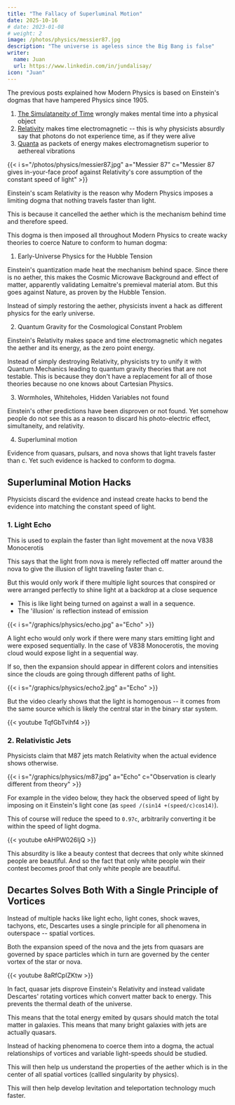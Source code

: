 ```yaml
---
title: "The Fallacy of Superluminal Motion"
date: 2025-10-16
# date: 2023-01-08
# weight: 2
image: /photos/physics/messier87.jpg
description: "The universe is ageless since the Big Bang is false"
writer:
  name: Juan
  url: https://www.linkedin.com/in/jundalisay/
icon: "Juan"
---
```



The previous posts explained how Modern Physics is based on Einstein's dogmas that have hampered Physics since 1905.

1. [The Simulataneity of Time](/material/fallacies/simultaniety/) wrongly makes mental time into a physical object
2. [Relativity](/material/fallacies/arrow-of-time/) makes time electromagnetic -- this is why physicists absurdly say that photons do not experience time, as if they were alive
3. [Quanta](https://www.youtube.com/shorts/2CbtZVQjiLg) as packets of energy makes electromagnetism superior to aethereal vibrations

{{< i s="/photos/physics/messier87.jpg" a="Messier 87" c="Messier 87 gives in-your-face proof against Relativity's core assumption of the constant speed of light"  >}}

Einstein's scam Relativity is the reason why Modern Physics imposes a limiting dogma that nothing travels faster than light. 

This is because it cancelled the aether which is the mechanism behind time and therefore speed. 

This dogma is then imposed all throughout Modern Physics to create wacky theories to coerce Nature to conform to human dogma:


1. Early-Universe Physics for the Hubble Tension 

Einstein's quantization made heat the mechanism behind space. Since there is no aether, this makes the Cosmic Microwave Background and effect of matter, apparently validating Lemaitre's premieval material atom. But this goes against Nature, as proven by the Hubble Tension.

Instead of simply restoring the aether, physicists invent a hack as different physics for the early universe.


2. Quantum Gravity for the Cosmological Constant Problem

Einstein's Relativity makes space and time electromagnetic which negates the aether and its energy, as the zero point energy. 

Instead of simply destroying Relativity, physicists try to unify it with Quantum Mechanics leading to quantum gravity theories that are not testable. This is because they don't have a replacement for all of those theories because no one knows about Cartesian Physics.


3. Wormholes, Whiteholes, Hidden Variables not found 

Einstein's other predictions have been disproven or not found. Yet somehow people do not see this as a reason to discard his photo-electric effect, simultaneity, and relativity. 


4. Superluminal motion 

Evidence from quasars, pulsars, and nova shows that light travels faster than c. Yet such evidence is hacked to conform to dogma.


## Superluminal Motion Hacks

Physicists discard the evidence and instead create hacks to bend the evidence into matching the constant speed of light.


### 1. Light Echo

This is used to explain the faster than light movement at the nova V838 Monocerotis

This says that the light from nova is merely reflected off matter around the nova to give the illusion of light traveling faster than c. 

But this would only work if there multiple light sources that conspired or were arranged perfectly to shine light at a backdrop at a close sequence
- This is like light being turned on against a wall in a sequence.
- The 'illusion' is reflection instead of emission


{{< i s="/graphics/physics/echo.jpg" a="Echo" >}}


A light echo would only work if there were many stars emitting light and were exposed sequentially. In the case of V838 Monocerotis, the moving cloud would expose light in a sequential way.

If so, then the expansion should appear in different colors and intensities since the clouds are going through different paths of light. 

{{< i s="/graphics/physics/echo2.jpg" a="Echo" >}}


But the video clearly shows that the light is homogenous -- it comes from the same source which is likely the central star in the binary star system. 
 
{{< youtube TqfGbTvihf4 >}}



### 2. Relativistic Jets

Physicists claim that M87 jets match Relativity when the actual evidence shows otherwise. 

{{< i s="/graphics/physics/m87.jpg" a="Echo" c="Observation is clearly different from theory" >}}


For example in the video below, they hack the observed speed of light by imposing on it Einstein's light cone (as `speed /(sin14 +(speed/c)cos14)`). 

This of course will reduce the speed to `0.97c`, arbitrarily converting it be within the speed of light dogma.

{{< youtube eAHPW026IjQ >}}

This absurdity is like a beauty contest that decrees that only white skinned people are beautiful. And so the fact that only white people win their contest becomes proof that only white people are beautiful.


## Decartes Solves Both With a Single Principle of Vortices

Instead of multiple hacks like light echo, light cones, shock waves, tachyons, etc, Descartes uses a single principle for all phenomena in outerspace -- spatial vortices. 

Both the expansion speed of the nova and the jets from quasars are governed by space particles which in turn are governed by the center vortex of the star or nova.

{{< youtube 8aRfCpIZKtw >}}

In fact, quasar jets disprove Einstein's Relativity and instead validate Descartes' rotating vortices which convert matter back to energy. This prevents the thermal death of the universe. 

This means that the total energy emited by qusars should match the total matter in galaxies. This means that many bright galaxies with jets are actually quasars. 

Instead of hacking phenomena to coerce them into a dogma, the actual relationships of vortices and variable light-speeds should be studied. 

This will then help us understand the properties of the aether which is in the center of all spatial vortices (callled singularity by physics).

This will then help develop levitation and teleportation technology much faster. 

<!-- 
cause of the speed of 
M87 shows a linear jet. V838 Monocerotis shows a radial expansion. Their 
 -->